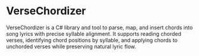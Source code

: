# VerseChordizer
VerseChordizer is a C# library and tool to parse, map, and insert chords into song lyrics with precise syllable alignment. It supports reading chorded verses, identifying chord positions by syllable, and applying chords to unchorded verses while preserving natural lyric flow.
